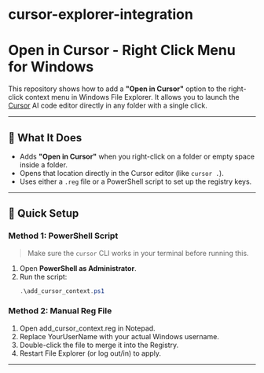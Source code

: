 # cursor-explorer-integration
# Open in Cursor - Right Click Menu for Windows

This repository shows how to add a **"Open in Cursor"** option to the right-click context menu in Windows File Explorer. It allows you to launch the [Cursor](https://www.cursor.so/) AI code editor directly in any folder with a single click.

---

## 📌 What It Does

- Adds **"Open in Cursor"** when you right-click on a folder or empty space inside a folder.
- Opens that location directly in the Cursor editor (like `cursor .`).
- Uses either a `.reg` file or a PowerShell script to set up the registry keys.

---

## 🚀 Quick Setup

### Method 1: PowerShell Script

> Make sure the `cursor` CLI works in your terminal before running this.

1. Open **PowerShell as Administrator**.
2. Run the script:
   ```powershell
   .\add_cursor_context.ps1

### Method 2: Manual Reg File

1. Open add_cursor_context.reg in Notepad.
2. Replace YourUserName with your actual Windows username.
3. Double-click the file to merge it into the Registry.
4. Restart File Explorer (or log out/in) to apply.
   
 ---  


